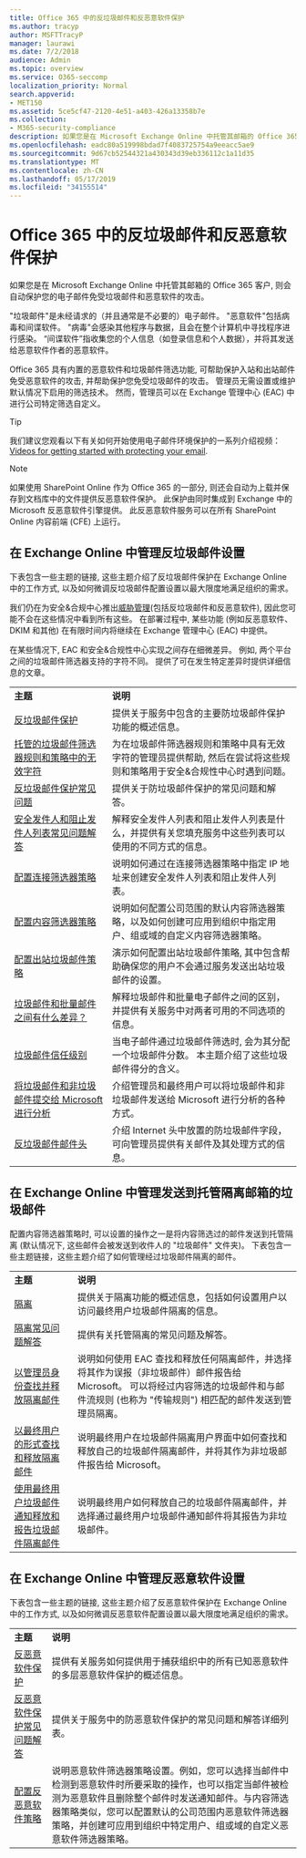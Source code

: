```yaml
---
title: Office 365 中的反垃圾邮件和反恶意软件保护
ms.author: tracyp
author: MSFTTracyP
manager: laurawi
ms.date: 7/2/2018
audience: Admin
ms.topic: overview
ms.service: O365-seccomp
localization_priority: Normal
search.appverid:
- MET150
ms.assetid: 5ce5cf47-2120-4e51-a403-426a13358b7e
ms.collection:
- M365-security-compliance
description: 如果您是在 Microsoft Exchange Online 中托管其邮箱的 Office 365 客户, 则会自动保护您的电子邮件免受垃圾邮件和恶意软件的攻击。
ms.openlocfilehash: eadc80a519998bdad7f4083725754a9eeacc5ae9
ms.sourcegitcommit: 9d67cb52544321a430343d39eb336112c1a11d35
ms.translationtype: MT
ms.contentlocale: zh-CN
ms.lasthandoff: 05/17/2019
ms.locfileid: "34155514"
---
```

# <a name="anti-spam-and-anti-malware-protection-in-office-365"></a>Office 365 中的反垃圾邮件和反恶意软件保护

如果您是在 Microsoft Exchange Online 中托管其邮箱的 Office 365 客户, 则会自动保护您的电子邮件免受垃圾邮件和恶意软件的攻击。
  
"垃圾邮件"是未经请求的（并且通常是不必要的）电子邮件。 "恶意软件"包括病毒和间谍软件。 "病毒"会感染其他程序与数据，且会在整个计算机中寻找程序进行感染。 “间谍软件”指收集您的个人信息（如登录信息和个人数据），并将其发送给恶意软件作者的恶意软件。 
  
Office 365 具有内置的恶意软件和垃圾邮件筛选功能, 可帮助保护入站和出站邮件免受恶意软件的攻击, 并帮助保护您免受垃圾邮件的攻击。 管理员无需设置或维护默认情况下启用的筛选技术。 然而，管理员可以在 Exchange 管理中心 (EAC) 中进行公司特定筛选自定义。
  
> [!TIP]
> 我们建议您观看以下有关如何开始使用电子邮件环境保护的一系列介绍视频：[Videos for getting started with protecting your email](https://go.microsoft.com/fwlink/?LinkId=404179). 
  
> [!NOTE]
> 如果使用 SharePoint Online 作为 Office 365 的一部分, 则还会自动为上载并保存到文档库中的文件提供反恶意软件保护。 此保护由同时集成到 Exchange 中的 Microsoft 反恶意软件引擎提供。 此反恶意软件服务可以在所有 SharePoint Online 内容前端 (CFE) 上运行。 
  
## <a name="manage-your-anti-spam-settings-in-exchange-online"></a>在 Exchange Online 中管理反垃圾邮件设置

下表包含一些主题的链接, 这些主题介绍了反垃圾邮件保护在 Exchange Online 中的工作方式, 以及如何微调反垃圾邮件配置设置以最大限度地满足组织的需求。

我们仍在为安全&amp;合规中心推出[威胁管理](threat-management.md)(包括反垃圾邮件和反恶意软件), 因此您可能不会在这些情况中看到所有这些。 在部署过程中, 某些功能 (例如反恶意软件、DKIM 和其他) 在有限时间内将继续在 Exchange 管理中心 (EAC) 中提供。

在某些情况下, EAC 和安全&amp;合规性中心实现之间存在细微差异。 例如, 两个平台之间的垃圾邮件筛选器支持的字符不同。 提供了可在发生特定差异时提供详细信息的文章。 
  
|||
|:-----|:-----|
|**主题**|**说明**|
|[反垃圾邮件保护](https://go.microsoft.com/fwlink/?LinkId=404180)|提供关于服务中包含的主要防垃圾邮件保护功能的概述信息。|
|[托管的垃圾邮件筛选器规则和策略中的无效字符](invalid-characters-hosted-spam-filter-rules-policies.md)|为在垃圾邮件筛选器规则和策略中具有无效字符的管理员提供帮助, 然后在尝试将这些规则和策略用于安全&amp;合规性中心时遇到问题。|
|[反垃圾邮件保护常见问题](https://go.microsoft.com/fwlink/?LinkId=404181)|提供关于防垃圾邮件保护的常见问题和解答。|
|[安全发件人和阻止发件人列表常见问题解答](https://go.microsoft.com/fwlink/?LinkId=404182)|解释安全发件人列表和阻止发件人列表是什么，并提供有关您填充服务中这些列表可以使用的不同方式的信息。|
|[配置连接筛选器策略](https://go.microsoft.com/fwlink/?LinkId=299134)|说明如何通过在连接筛选器策略中指定 IP 地址来创建安全发件人列表和阻止发件人列表。|
|[配置内容筛选器策略](https://go.microsoft.com/fwlink/?LinkId=404184)|说明如何配置公司范围的默认内容筛选器策略，以及如何创建可应用到组织中指定用户、组或域的自定义内容筛选器策略。|
|[配置出站垃圾邮件策略](https://go.microsoft.com/fwlink/?LinkId=404185)|演示如何配置出站垃圾邮件策略, 其中包含帮助确保您的用户不会通过服务发送出站垃圾邮件的设置。|
|[垃圾邮件和批量邮件之间有什么差异？](https://go.microsoft.com/fwlink/?LinkId=404186)|解释垃圾邮件和批量电子邮件之间的区别，并提供有关服务中对两者可用的不同选项的信息。|
|[垃圾邮件信任级别](https://go.microsoft.com/fwlink/?LinkId=404187)|当电子邮件通过垃圾邮件筛选时, 会为其分配一个垃圾邮件分数。 本主题介绍了这些垃圾邮件得分的含义。|
|[将垃圾邮件和非垃圾邮件提交给 Microsoft 进行分析](https://go.microsoft.com/fwlink/?LinkId=404188)|介绍管理员和最终用户可以将垃圾邮件和非垃圾邮件发送给 Microsoft 进行分析的各种方式。|
|[反垃圾邮件邮件头](https://go.microsoft.com/fwlink/?LinkId=404189)|介绍 Internet 头中放置的防垃圾邮件字段，可向管理员提供有关邮件及其处理方式的信息。|
   
## <a name="manage-spam-sent-to-the-hosted-quarantine-in-exchange-online"></a>在 Exchange Online 中管理发送到托管隔离邮箱的垃圾邮件

配置内容筛选器策略时, 可以设置的操作之一是将内容筛选过的邮件发送到托管隔离 (默认情况下, 这些邮件会被发送到收件人的 "垃圾邮件" 文件夹)。 下表包含一些主题链接，这些主题介绍了如何管理经过垃圾邮件隔离的邮件。 
  
|||
|:-----|:-----|
|**主题**|**说明**|
|[隔离](https://go.microsoft.com/fwlink/?LinkId=404190)|提供关于隔离功能的概述信息，包括如何设置用户以访问最终用户垃圾邮件隔离的信息。|
|[隔离常见问题解答](https://go.microsoft.com/fwlink/?LinkId=404191)|提供有关托管隔离的常见问题及解答。|
|[以管理员身份查找并释放隔离邮件](https://go.microsoft.com/fwlink/?LinkId=404192)|说明如何使用 EAC 查找和释放任何隔离邮件，并选择将其作为误报（非垃圾邮件）邮件报告给 Microsoft。 可以将经过内容筛选的垃圾邮件和与邮件流规则 (也称为 "传输规则") 相匹配的邮件发送到管理员隔离。|
|[以最终用户的形式查找和释放隔离邮件](https://go.microsoft.com/fwlink/?LinkId=404193)|说明最终用户在垃圾邮件隔离用户界面中如何查找和释放自己的垃圾邮件隔离邮件，并将其作为非垃圾邮件报告给 Microsoft。|
|[使用最终用户垃圾邮件通知释放和报告垃圾邮件隔离邮件](https://go.microsoft.com/fwlink/?LinkId=404194)|说明最终用户如何释放自己的垃圾邮件隔离邮件，并选择通过最终用户垃圾邮件通知邮件将其报告为非垃圾邮件。|
   
## <a name="manage-your-anti-malware-settings-in-exchange-online"></a>在 Exchange Online 中管理反恶意软件设置

下表包含一些主题的链接, 这些主题介绍了反恶意软件保护在 Exchange Online 中的工作方式, 以及如何微调反恶意软件配置设置以最大限度地满足组织的需求。
  
|||
|:-----|:-----|
|**主题**|**说明**|
|[反恶意软件保护](https://go.microsoft.com/fwlink/?LinkId=404202)|提供有关服务如何提供用于捕获组织中的所有已知恶意软件的多层恶意软件保护的概述信息。|
|[反恶意软件保护常见问题解答](https://go.microsoft.com/fwlink/?LinkId=404203)|提供关于服务中的防恶意软件保护的常见问题和解答详细列表。|
|[配置反恶意软件策略](https://go.microsoft.com/fwlink/?LinkId=404204)|说明恶意软件筛选器策略设置。例如，您可以选择当邮件中检测到恶意软件时所要采取的操作，也可以指定当邮件被检测为恶意软件且删除整个邮件时发送通知邮件。与内容筛选器策略类似，您可以配置默认的公司范围内恶意软件筛选器策略，并创建可应用到组织中特定用户、组或域的自定义恶意软件筛选器策略。|
